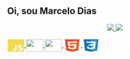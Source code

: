 ## Oi, sou Marcelo Dias



<div align="center">
  <a href="https://github.com/marcelodias90">
  <img width="42%"  src="https://github-readme-stats.vercel.app/api?username=marcelodias90&show_icons=true&theme=nord&include_all_commits=true&count_private=true"/>
  <img width="50%"  src="https://github-readme-stats.vercel.app/api/top-langs/?username=marcelodias90&layout=compact&langs_count=7&theme=nord"/>
</div>
<div style="display: inline_block"><br>
  <img align="center" alt="Rafa-Js" height="30" width="40" src="https://raw.githubusercontent.com/devicons/devicon/master/icons/javascript/javascript-plain.svg">
  <img align="center" height="30" width="40" src="https://cdn.jsdelivr.net/gh/devicons/devicon/icons/java/java-original.svg" />
  <img align="center" height="30" width="40" src="https://cdn.jsdelivr.net/gh/devicons/devicon/icons/spring/spring-original.svg" />
  <img align="center" alt="Rafa-HTML" height="30" width="40" src="https://raw.githubusercontent.com/devicons/devicon/master/icons/html5/html5-original.svg">
  <img align="center" alt="Rafa-CSS" height="30" width="40" src="https://raw.githubusercontent.com/devicons/devicon/master/icons/css3/css3-original.svg">
  </div>

